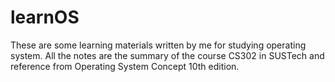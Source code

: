 # learnOS

These are some learning materials written by me for studying operating system. All the notes are the summary of the course CS302 in SUSTech and reference from Operating System Concept 10th edition.
